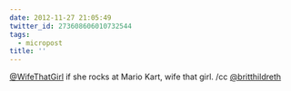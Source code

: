 ```yaml
---
date: 2012-11-27 21:05:49
twitter_id: 273608606010732544
tags:
  - micropost
title: ''
---
```


[@WifeThatGirl](https://twitter.com/WifeThatGirl) if she rocks at Mario Kart, wife that girl. /cc [@britthildreth](https://twitter.com/britthildreth)
